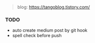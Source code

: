 > blog: https://tangoblog.tistory.com/

### TODO

* auto create medium post by git hook
* spell check before push
